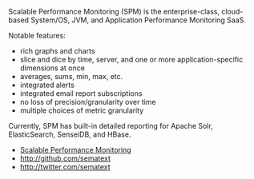 Scalable Performance Monitoring (SPM) is the enterprise-class,
cloud-based System/OS, JVM, and Application Performance Monitoring
SaaS.

Notable features:
* rich graphs and charts
* slice and dice by time, server, and one or more application-specific
  dimensions at once
* averages, sums, min, max, etc.
* integrated alerts
* integrated email report subscriptions
* no loss of precision/granularity over time
* multiple choices of metric granularity

Currently, SPM has built-in detailed reporting for Apache Solr,
ElasticSearch, SenseiDB, and HBase.

* [Scalable Performance Monitoring](http://sematext.com/spm/index.html)
* http://github.com/sematext
* http://twitter.com/sematext
